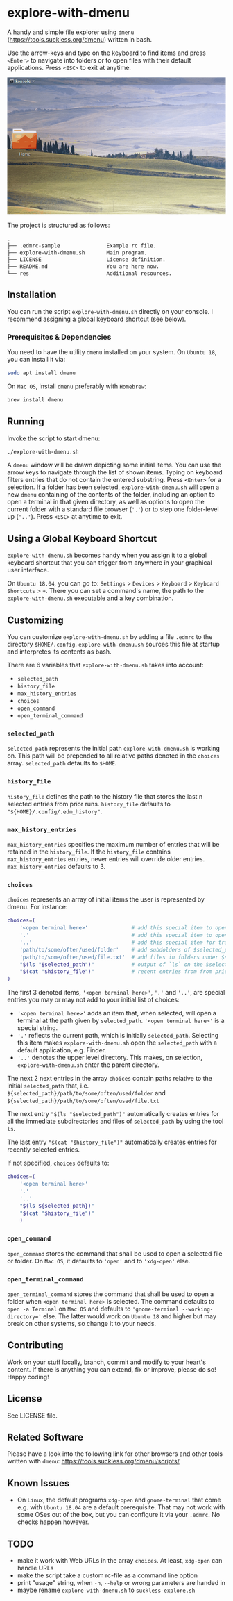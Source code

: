 # explore-with-dmenu
A handy and simple file explorer using `dmenu` (https://tools.suckless.org/dmenu) written in bash.

Use the arrow-keys and type on the keyboard to find items and press `<Enter>` to navigate into
folders or to open files with their default applications. Press `<ESC>` to exit at anytime.

![](res/screen-example.gif)

The project is structured as follows:
```
.
├── .edmrc-sample               Example rc file.
├── explore-with-dmenu.sh       Main program.
├── LICENSE                     License definition.
├── README.md                   You are here now.
└── res                         Additional resources.
```


## Installation
You can run the script `explore-with-dmenu.sh` directly on your console.
I recommend assigning a global keyboard shortcut (see below).


### Prerequisites & Dependencies
You need to have the utility `dmenu` installed on your system.
On `Ubuntu 18`, you can install it via:
```bash
sudo apt install dmenu
```

On `Mac OS`, install `dmenu` preferably with `Homebrew`:
```bash
brew install dmenu
```


## Running
Invoke the script to start dmenu:
```bash
./explore-with-dmenu.sh
```

A `dmenu` window will be drawn depicting some initial items.
You can use the arrow keys to navigate through the list of shown items.
Typing on keyboard filters entries that do not contain the entered substring.
Press `<Enter>` for a selection.
If a folder has been selected, `explore-with-dmenu.sh` will open a new `dmenu` containing of the
contents of the folder, including an option to open a terminal in that given directory, as well as
options to open the current folder with a standard file browser (`'.'`) or to step one folder-level
up (`'..'`).
Press `<ESC>` at anytime to exit.


## Using a Global Keyboard Shortcut
`explore-with-dmenu.sh` becomes handy when you assign it to a global keyboard shortcut
that you can trigger from anywhere in your graphical user interface.

On `Ubuntu 18.04`, you can go to:
`Settings` > `Devices` > `Keyboard` > `Keyboard Shortcuts` > `+`.
There you can set a command's name, the path to the `explore-with-dmenu.sh` executable and a key
combination.


## Customizing
You can customize `explore-with-dmenu.sh` by adding a file `.edmrc` to the directory
`$HOME/.config`.
`explore-with-dmenu.sh` sources this file at startup and interpretes its contents as bash.

There are 6 variables that `explore-with-dmenu.sh` takes into account:
- `selected_path`
- `history_file`
- `max_history_entries`
- `choices`
- `open_command`
- `open_terminal_command`

### `selected_path`
`selected_path` represents the initial path `explore-with-dmenu.sh` is working on.
This path will be prepended to all relative paths denoted in the `choices` array.
`selected_path` defaults to `$HOME`.

### `history_file`
`history_file` defines the path to the history file that stores the last n selected entries
from prior runs.
`history_file` defaults to `"${HOME}/.config/.edm_history"`.

### `max_history_entries`
`max_history_entries` specifies the maximum number of entries that will be retained in the
`history_file`.
If the `history_file` contains `max_history_entries` entries, never entries will override
older entries.
`max_history_entries` defaults to 3.

### `choices`
`choices` represents an array of initial items the user is represented by dmenu.
For instance:
```bash
choices=(
    '<open terminal here>'              # add this special item to open a terminal at $selected_path
    '.'                                 # add this special item to open $selected_path
    '..'                                # add this special item for traverse to the parent folder
    'path/to/some/often/used/folder'    # add subdolders of $selected_path like this
    'path/to/some/often/used/file.txt'  # add files in folders under $selected_path like this
    "$(ls "$selected_path")"            # output of `ls` on the $selected_path
    "$(cat "$history_file")"            # recent entries from from prior runs
)
```

The first 3 denoted items, `'<open terminal here>'`, `'.'` and `'..'`, are special entries you may
or may not add to your initial list of choices:
- `'<open terminal here>'` adds an item that, when selected, will open a terminal at the path given
  by `selected_path`. `'<open terminal here>'` is a special string.
- `'.'` reflects the current path, which is initially `selected_path`. Selecting this item makes
  `explore-with-dmenu.sh` open the `selected_path` with a default application, e.g. Finder.
- `'..'` denotes the upper level directory. This makes, on selection, `explore-with-dmenu.sh`
  enter the parent directory.

The next 2 next entries in the array `choices` contain paths relative to the initial `selected_path`
that, i.e. `${selected_path}/path/to/some/often/used/folder` and
`${selected_path}/path/to/some/often/used/file.txt`

The next entry `"$(ls "$selected_path")"` automatically creates entries for all the immediate
subdirectories and files of `selected_path` by using the tool `ls`.

The last entry `"$(cat "$history_file")"` automatically creates entries for recently selected
entries.

If not specified, `choices` defaults to:
```bash
choices=(
    '<open terminal here>'
    '.'
    '..'
    "$(ls ${selected_path})"
    "$(cat "$history_file")"
    )
```

### `open_command`
`open_command` stores the command that shall be used to open a selected file or folder.
On `Mac OS`, it defaults to `'open'` and to `'xdg-open'` else.

### `open_terminal_command`
`open_terminal_command` stores the command that shall be used to open a folder when
`<open terminal here>` is selected.
The command defaults to `open -a Terminal` on `Mac OS` and defaults to
`'gnome-terminal --working-directory='` else.
The latter would work on `Ubuntu 18` and higher but may break on other systems, so change it to your
needs.


## Contributing
Work on your stuff locally, branch, commit and modify to your heart's content.
If there is anything you can extend, fix or improve, please do so!
Happy coding!


## License
See LICENSE file.


## Related Software
Please have a look into the following link for other browsers and other tools written with `dmenu`:
https://tools.suckless.org/dmenu/scripts/


## Known Issues
- On `Linux`, the default programs `xdg-open` and `gnome-terminal` that come e.g. with
  `Ubuntu 18.04` are a default prerequisite. That may not work with some OSes out of the box, but
  you can configure it via your `.edmrc`. No checks happen however.


## TODO
- make it work with Web URLs in the array `choices`. At least, `xdg-open` can handle URLs
- make the script take a custom rc-file as a command line option
- print "usage" string, when `-h`, `--help` or wrong parameters are handed in
- maybe rename `explore-with-dmenu.sh` to `suckless-explore.sh`
